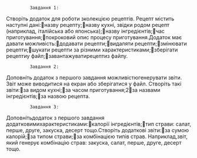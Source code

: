              Завдання 1:
Створіть  додаток  для  роботи зколекцією  рецептів.  Рецепт містить наступні дані:назву рецепту;назву кухні, звідки родом рецепт (наприклад, італійська або японська);назву інгредієнтів;час приготування;покроковий опис процесу приготування.Додаток має давати можливість:додавати рецепти;видаляти рецепти;змінювати рецепти;шукати рецепти за різними характеристиками;зберігати рецептиу файл;завантажуватирецептиз файлу.

             Завдання 2:
Доповніть додаток з першого завдання можливістюгенерувати звіти. Звіт може виводитися на екран або зберігатися у файл. Створіть такі звіти:за видом кухні;за часом приготування;2за назвами інгредієнтів;за назвою рецепта.

             Завдання 3:
Доповнітьдодаток   з   першого   завдання   додатковимихарактеристиками:калорії інгредієнтів;тип страви: салат, перше, друге, закуска, десерт тощо.Створіть додаткові звіти:за сумою калорій;за типом страви;за комбінацією типів страв. Наприклад,звіт, який генерує комбінацію страв: закуска, салат, перше, друге, десерт тощо.

